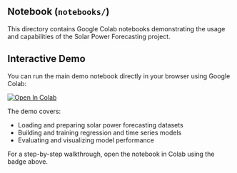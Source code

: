 ## Notebook (`notebooks/`)

This directory contains Google Colab notebooks demonstrating the usage and capabilities of the Solar Power Forecasting project.

## Interactive Demo

You can run the main demo notebook directly in your browser using Google Colab:

[![Open In Colab](https://colab.research.google.com/assets/colab-badge.svg)](https://colab.research.google.com/drive/1VOHcR0k0gfu3wVhGiGclLzvHRbSsQwnD?usp=sharing)

The demo covers:
- Loading and preparing solar power forecasting datasets
- Building and training regression and time series models
- Evaluating and visualizing model performance

For a step-by-step walkthrough, open the notebook in Colab using the badge above.
